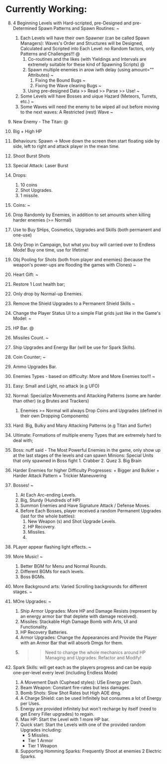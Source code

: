 # Currently Working:
   
8. 4 Beginning Levels with Hard-scripted, pre-Designed and pre-Determined Spawn Patterns and Spawn Routines: ~
   1. Each Levels will have their own Spawner (can be called Spawn Managers): Waves's Order and Structures will be Designed, Calculated and Scripted into Each Level: no Random factors, only Patterns and Challenges!!! @
      1. Co-routines and the likes (with Yieldings and Intervals are extremely suitable for these kind of Spawning Scripts) @
      2. Spawn multiple enemies in arow iwth delay (using amount="" Attributes) ~
         1. Fixing the Bound Bugs ~
         2. Fixing the Wave clearing Bugs ~
      3. Using pre-designed Data >> Read >> Parse >> Use! ~
   2. Some Levels will have Bosses and uique Hazard (Meteors, Turrets, etc.) ~
   3. Some Waves will need the enemy to be wiped all out before moving to the next waves: A Restricted (rest) Wave ~
   
9.  New Enemy - The Titan: @
   4. Big + High HP
   5. Behaviours: Spawn -> Move down the screen then start floating side by side, left to right and attack player in the mean time.
   6.  Shoot Burst Shots
   7.  Special Attack: Laser Burst
   8.  Drops:
       1.  10 coins
       2.  Shot Upgrades.
       3.  1 missile.
   
10. Coins: ~
   9.  Drop Randomly by Enemies, in addition to set amounts when killing harder enemies (>= Normal)
   10. Use to Buy SHips, Cosmetics, Upgrades and Skills (both permanent and one-use)
   11. Only Drop in Campaign, but what you buy will carried over to Endless Mode! Buy one time, use for lifetime!
   
11. Obj Pooling for Shots (both from player and enemies) (because the weapon's power-ups are flooding the games with Clones) ~

12. Heart Gift: ~
   12. Restore 1 Lost health bar;
   13. Only drop by Normal-up Enemies.
   
13. Remove the Shield Upgrades to a Permanent Shield Skills ~
   
14. Change the Player Status UI to a simple Flat grids just like in the Game's Model: ~
   14. HP Bar. @
   15. Missiles Count. ~
   16. Ship Upgrades and Energy Bar (will be use for Spark Skills).
   17. Coin Counter; ~
   18. Ammo Upgrades Bar.



15. Enemies Types - based on difficulty:  More and More Enemies too!!! ~
   19. Easy: Small and Light, no attack (e.g UFO)
   20. Normal: Specialize Movements and Attacking Patterns (some are harder than other) (e.g Brutes and Trackers)
       1.  Enemies >= Normal will always Drop Coins and Upgrades (defined in their own Dropping Components) 
   21. Hard: Big, Bulky and Many Attacking Patterns (e.g Titan and Surfer)
   22. Ultimate: Formations of multiple enemy Types that are extremely hard to deal with;
   23. Boss: nuff said - The Most Powerful Enemies in the game, only show up at the last stages of the levels and can spawn Minions: Special Units that only spawned in Boss fight
      1. Crabber
      2. Quez
      3. Big Brain
   24. Harder Enemies for higher Difficulty Progresses:
	+ Bigger and Bulkier
	+ Harder Attack Pattern 
	+ Trickier Maneuvering

16. Bosses! ~
    1.  At Each Arc-ending Levels.
    2.  Big, Sturdy (Hundreds of HP)
    3.  Summon Enemies and Have Signature Attack / Defense Moves.
    4.  Before Each Bosses, player received a random Permanent Upgrades (last for the whole battles):
        1.  New Weapon (s) and Shot Upgrade Levels.
        2.  HP Recovery.
        3.  Missiles.
        4.  
    
17. PLayer appear flashing light effects. ~
    
18. More Music! ~
    1.  Better BGM for Menu and Normal Rounds.
    2.  Different BGMs for each levels.
    3.  Boss BGMs.

19. More Background arts: Varied Scrolling backgrounds for different stages. ~

20. MOre Upgrades: ~
    1.  Ship Armor Upgrades: More HP and Damage Resists (represent by an energy armor bar that deplete with damage received).
    2.  Missiles: Stackable High Damage Bomb with Arts, UI and Functionality.
    3.  HP Recovery Batteries.
    4.  Armor Upgrades: Change the Appearances and Provide the Player with an Armor Bar that will absorb Dmgs for them.
    5.  >> Need to change the whole mechanics around HP Managing and Upgrades: Refactor and Modify!

21. Spark Skills: will get each as the players progress and can be equip one-per-level every level (including Endless Mode)
    1.  A Movement Dash (Cuphead styles): USe Energy per Dash.
    2.  Beam Weapon: Constant fire-rates but less damages.
    3.  Bomb Shots: Slow Shot Rates but High AOE dmg.
    4.  A Charge Shield: can be used Infinitely but consumes a lot of Energy per Uses.
    5.  Energy are provided infinitely but won't recharge by itself (need to get Enery Filler upgrades) to regain.
    6.  Max HP: Start the Level with 1 more HP bar.
	1. Quick start: Start the Levels with one of the provided random Upgrades including:
		- 5 Missiles.
		- Tier 1 Armor
		- Tier 1 Weapon
	8. Supporting Homming Sparks: Frequently Shoot at enemies 2 Electric Sparks.


